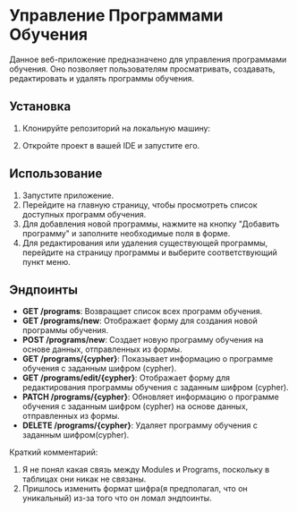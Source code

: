 # Управление Программами Обучения

Данное веб-приложение предназначено для управления программами обучения. Оно позволяет пользователям просматривать, создавать, редактировать и удалять программы обучения.

## Установка

1. Клонируйте репозиторий на локальную машину:


2. Откройте проект в вашей IDE и запустите его.

## Использование

1. Запустите приложение.
2. Перейдите на главную страницу, чтобы просмотреть список доступных программ обучения.
3. Для добавления новой программы, нажмите на кнопку "Добавить программу" и заполните необходимые поля в форме.
4. Для редактирования или удаления существующей программы, перейдите на страницу программы и выберите соответствующий пункт меню.

## Эндпоинты

- **GET /programs**: Возвращает список всех программ обучения.
- **GET /programs/new**: Отображает форму для создания новой программы обучения.
- **POST /programs/new**: Создает новую программу обучения на основе данных, отправленных из формы.
- **GET /programs/{cypher}**: Показывает информацию о программе обучения с заданным шифром (cypher).
- **GET /programs/edit/{cypher}**: Отображает форму для редактирования программы обучения с заданным шифром (cypher).
- **PATCH /programs/{cypher}**: Обновляет информацию о программе обучения с заданным шифром (cypher) на основе данных, отправленных из формы.
- **DELETE /programs/{cypher}**: Удаляет программу обучения с заданным шифром(cypher).

Краткий комментарий:
1) Я не понял какая связь между Modules и Programs, поскольку в таблицах они никак не связаны. 
2) Пришлось изменить формат шифра(я предполагал, что он уникальный) из-за того что он ломал эндпоинты.





